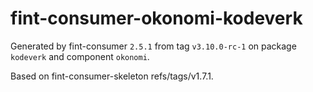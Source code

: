 # fint-consumer-okonomi-kodeverk

Generated by fint-consumer `2.5.1` from tag `v3.10.0-rc-1` on package `kodeverk` and component `okonomi`.

Based on fint-consumer-skeleton refs/tags/v1.7.1.

